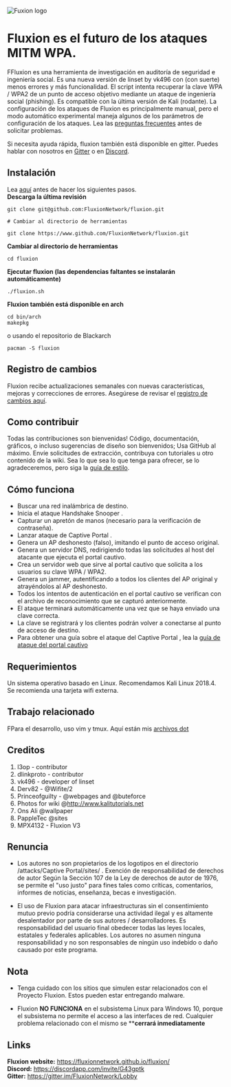 ![Fuxion logo](https://github.com/FluxionNetwork/fluxion/raw/master/logos/logo.jpg)

# Fluxion es el futuro de los ataques MITM WPA.
FFluxion es una herramienta de investigación en auditoría de seguridad e ingeniería social. Es una nueva versión de linset by vk496 con (con suerte) menos errores y más funcionalidad. El script intenta recuperar la clave WPA / WPA2 de un punto de acceso objetivo mediante un ataque de ingeniería social (phishing). Es compatible con la última versión de Kali (rodante). La configuración de los ataques de Fluxion es principalmente manual, pero el modo automático experimental maneja algunos de los parámetros de configuración de los ataques.  Lea las [preguntas frecuentes](https://github.com/FluxionNetwork/fluxion/wiki/FAQ) antes de solicitar problemas.

Si necesita ayuda rápida, fluxion también está disponible en gitter. Puedes hablar con nosotros en [Gitter](https://gitter.im/FluxionNetwork/Lobby) o en [Discord](https://discord.gg/G43gptk).
##  Instalación
Lea [aquí](https://github.com/FluxionNetwork/fluxion/wiki/Generate-ssh-keys) antes de hacer los siguientes pasos.
<br>
**Descarga la última revisión**
```
git clone git@github.com:FluxionNetwork/fluxion.git

# Cambiar al directorio de herramientas 

git clone https://www.github.com/FluxionNetwork/fluxion.git
```
**Cambiar al directorio de herramientas**
```
cd fluxion 
```
**Ejecutar fluxion (las dependencias faltantes se instalarán automáticamente)**
```
./fluxion.sh
```

**Fluxion también está disponible en arch** 
```
cd bin/arch
makepkg
```

o usando el repositorio de Blackarch
```
pacman -S fluxion
```

## Registro de cambios
Fluxion recibe actualizaciones semanales con nuevas características, mejoras y correcciones de errores. Asegúrese de revisar el [registro de cambios aquí](https://github.com/FluxionNetwork/fluxion/commits/master).

##  Como contribuir
Todas las contribuciones son bienvenidas! Código, documentación, gráficos, o incluso sugerencias de diseño son bienvenidos; Usa GitHub al máximo. Envíe solicitudes de extracción, contribuya con tutoriales u otro contenido de la wiki. Sea lo que sea lo que tenga para ofrecer, se lo agradeceremos, pero siga la [guía de estilo](https://github.com/FluxionNetwork/fluxion/wiki/Code-style-guide).

## Cómo funciona
* Buscar una red inalámbrica de destino.
* Inicia el ataque Handshake Snooper .
* Capturar un apretón de manos (necesario para la verificación de contraseña).
* Lanzar ataque de Captive Portal .
* Genera un AP deshonesto (falso), imitando el punto de acceso original.
* Genera un servidor DNS, redirigiendo todas las solicitudes al host del atacante que ejecuta el portal cautivo.
* Crea un servidor web que sirve al portal cautivo que solicita a los usuarios su clave WPA / WPA2.
* Genera un jammer, autentificando a todos los clientes del AP original y atrayéndolos al AP deshonesto.
* Todos los intentos de autenticación en el portal cautivo se verifican con el archivo de reconocimiento que se capturó
  anteriormente.
* El ataque terminará automáticamente una vez que se haya enviado una clave correcta.
* La clave se registrará y los clientes podrán volver a conectarse al punto de acceso de destino.
* Para obtener una guía sobre el ataque del Captive Portal , lea la [guía de ataque del portal cautivo](https://github.com/FluxionNetwork/fluxion/wiki/Captive-Portal-Attack)

## Requerimientos

Un sistema operativo basado en Linux. Recomendamos Kali Linux 2018.4. Se recomienda una tarjeta wifi externa.

## Trabajo relacionado

FPara el desarrollo, uso vim y tmux. Aquí están mis [archivos dot](https://github.com/deltaxflux/takumi/)
## Creditos
1. l3op - contributor
2. dlinkproto - contributor
3. vk496 - developer of linset
4. Derv82 - @Wifite/2
5. Princeofguilty - @webpages and @buteforce
6. Photos for wiki @http://www.kalitutorials.net
7. Ons Ali @wallpaper
8. PappleTec @sites
9. MPX4132 - Fluxion V3

## Renuncia
* Los autores no son propietarios de los logotipos en el directorio /attacks/Captive Portal/sites/ . Exención de responsabilidad de derechos de autor Según la Sección 107 de la Ley de derechos de autor de 1976, se permite el "uso justo" para fines tales como críticas, comentarios, informes de noticias, enseñanza, becas e investigación.

* El uso de Fluxion para atacar infraestructuras sin el consentimiento mutuo previo podría considerarse una actividad ilegal y es altamente desalentador por parte de sus autores / desarrolladores. Es responsabilidad del usuario final obedecer todas las leyes locales, estatales y federales aplicables. Los autores no asumen ninguna responsabilidad y no son responsables de ningún uso indebido o daño causado por este programa.

## Nota
* Tenga cuidado con los sitios que simulen estar relacionados con el Proyecto Fluxion. Estos pueden estar entregando malware.

* Fluxion **NO FUNCIONA** en el subsistema Linux para Windows 10, porque el subsistema no permite el acceso a las interfaces de red. Cualquier problema relacionado con el mismo se ****cerrará inmediatamente**

## Links
**Fluxion website:** https://fluxionnetwork.github.io/fluxion/ <br>
**Discord:** https://discordapp.com/invite/G43gptk <br>
**Gitter:** https://gitter.im/FluxionNetwork/Lobby <br>
